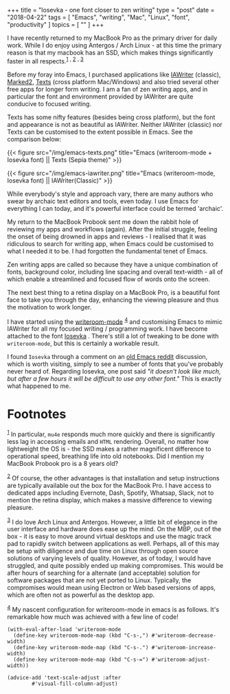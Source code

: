 +++
title = "Iosevka - one font closer to zen writing"
type = "post"
date = "2018-04-22"
tags = [ "Emacs", "writing", "Mac", "Linux", "font", "productivity" ]
topics = [ "" ]
+++

I have recently returned to my MacBook Pro as the primary driver for daily
work. While I do enjoy using Antergos / Arch Linux - at this time the
primary reason is that my macbook has an SSD, which makes things
significantly faster in all respects.<sup><a id="fnr.1" class="footref" href="#fn.1">1</a></sup> <sup>, </sup><sup><a id="fnr.2" class="footref" href="#fn.2">2</a></sup> <sup>, </sup><sup><a id="fnr.3" class="footref" href="#fn.3">3</a></sup>

Before my foray into Emacs, I purchased applications like [IAWriter](https://ia.net/writer)
(classic), [Marked2](http://brettterpstra.com/2017/08/01/long-form-writing-with-marked-2-plus-2-dot-5-11-teaser/), [Texts](http://www.texts.io/) (cross platform Mac/Windows) and also tried
several other free apps for longer form writing. I am a fan of zen
writing apps, and in particular the font and environment provided by
IAWriter are quite conducive to focused writing. 

Texts has some nifty features (besides being cross platform), but the
font and appearance is not as beautiful as IAWriter. Neither IAWriter
(classic) nor Texts can be customised to the extent possible in
Emacs. See the comparison below:

{{< figure src="/img/emacs-texts.png" title="Emacs (writeroom-mode + Iosevka font) || Texts (Sepia theme)" >}}

{{< figure src="/img/emacs-iawriter.png" title="Emacs (writeroom-mode, Iosevka font) || IAWriter(Classic)" >}}

While everybody's style and approach vary, there are many authors who
swear by archaic text editors and tools, even today. I use Emacs for
everything I can today, and it's powerful interface could be termed
'archaic'.

My return to the MacBook Probook sent me down the rabbit hole of
reviewing my apps and workflows (again). After the initial struggle,
feeling the onset of being drowned in apps and reviews - I realised
that it was ridiculous to search for writing app, when Emacs could be
customised to what I needed it to be. I had forgotten the fundamental
tenet of Emacs.

Zen writing apps are called so because they have a unique combination
of fonts, background color, including line spacing and overall
text-width - all of which enable a streamlined and focused flow of
words onto the screen.

The next best thing to a retina display on a MacBook Pro, is a beautiful
font face to take you through the day, enhancing the viewing pleasure
and thus the motivation to work longer.

I have started using the [writeroom-mode](https://github.com/joostkremers/writeroom-mode) <sup><a id="fnr.4" class="footref" href="#fn.4">4</a></sup> and customising Emacs
to mimic IAWriter for all my focused writing / programming work. I
have become attached to the font [Iosevka](https://be5invis.github.io/Iosevka/) . There's still a lot of
tweaking to be done with `writeroom-mode`, but this is certainly a
workable result.

I found `Iosevka` through a comment on an [old Emacs reddit](https://www.reddit.com/r/emacs/comments/5twcka/which_font_do_you_use/) discussion,
which is worth visiting, simply to see a number of fonts that you've
probably never heard of. Regarding Iosevka, one post said *"it*
*doesn't look like much, but after a few hours it will be difficult to*
*use any other font."* This is exactly what happened to me.


# Footnotes

<sup><a id="fn.1" href="#fnr.1">1</a></sup> In particular, `mu4e` responds much more quickly and there is
significantly less lag in accessing emails and `HTML`
rendering. Overall, no matter how lightweight the OS is - the SSD
makes a rather magnificent difference to operational speed, breathing
life into old notebooks. Did I mention my MacBook Probook pro is a 8
years old?

<sup><a id="fn.2" href="#fnr.2">2</a></sup> Of course, the other advantages is that installation and setup
instructions are typically available out the box for the MacBook
Pro. I have access to dedicated apps including Evernote, Dash,
Spotify, Whatsap, Slack, not to mention the retina display, which
makes a massive difference to viewing pleasure.

<sup><a id="fn.3" href="#fnr.3">3</a></sup> I do love Arch Linux and Antergos. However, a little bit of
elegance in the user interface and hardware does ease up the mind. On
the MBP, out of the box - it is easy to move around virtual desktops
and use the magic track pad to rapidly switch between applications as
well. Perhaps, all of this may be setup with diligence and due time on
Linux through open source solutions of varying levels of
quality. However, as of today, I would have struggled, and quite
possibly ended up making compromises. This would be after hours of
searching for a alternate (and acceptable) solution for software
packages that are not yet ported to Linux. Typically, the compromises
would mean using Electron or Web based versions of apps, which are
often not as powerful as the desktop app.

<sup><a id="fn.4" href="#fnr.4">4</a></sup> My nascent configuration for writeroom-mode in emacs is as follows. It's remarkable how much was achieved with a few line of code!

    (with-eval-after-load 'writeroom-mode
      (define-key writeroom-mode-map (kbd "C-s-,") #'writeroom-decrease-width)
      (define-key writeroom-mode-map (kbd "C-s-.") #'writeroom-increase-width)
      (define-key writeroom-mode-map (kbd "C-s-=") #'writeroom-adjust-width))
    
    (advice-add 'text-scale-adjust :after
            #'visual-fill-column-adjust)
